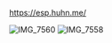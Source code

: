 
https://esp.huhn.me/







![IMG_7560](https://github.com/user-attachments/assets/3568c53e-620e-4888-88a9-f1c1324d3cc6)
![IMG_7558](https://github.com/user-attachments/assets/b07c4b86-e30a-46a3-820e-a9da0fbb9ab0)
